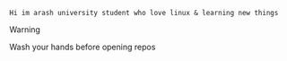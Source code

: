 ```
Hi im arash university student who love linux & learning new things
```


> [!Warning]
> Wash your hands before opening repos
